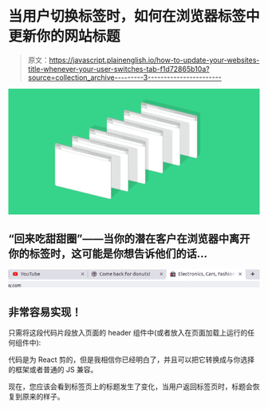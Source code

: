 # 当用户切换标签时，如何在浏览器标签中更新你的网站标题

> 原文：<https://javascript.plainenglish.io/how-to-update-your-websites-title-whenever-your-user-switches-tab-f1d72865b10a?source=collection_archive---------3----------------------->

![](img/ca1e803ad62f9f8c0f2120bd7488146a.png)

## “回来吃甜甜圈”——当你的潜在客户在浏览器中离开你的标签时，这可能是你想告诉他们的话…

![](img/d1ff0912768e88d1c725ef7282f45134.png)

## 非常容易实现！

只需将这段代码片段放入页面的 header 组件中(或者放入在页面加载上运行的任何组件中):

代码是为 React 剪的，但是我相信你已经明白了，并且可以把它转换成与你选择的框架或者普通的 JS 兼容。

现在，您应该会看到标签页上的标题发生了变化，当用户返回标签页时，标题会恢复到原来的样子。